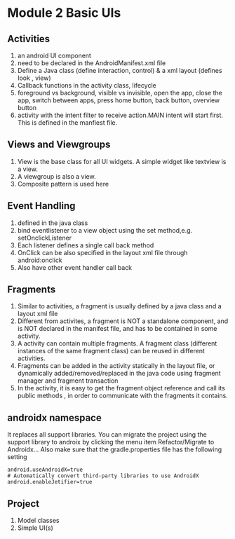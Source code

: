# Module 2 Basic UIs
## Activities
1. an android UI component
2. need to be declared in the AndroidManifest.xml file
3. Define a Java class (define interaction, control) & a xml layout (defines look , view)
4. Callback functions in the activity class, lifecycle
5. foreground vs background, visible vs invisible, open the app, close the app, switch between apps, press home button, back button, overview button
6. activity with the intent filter to receive action.MAIN intent will start first. This is defined in the manfiest file.

## Views and Viewgroups
1. View is the base class for all UI widgets. A simple widget like textview is a view. 
2. A viewgroup is also a view. 
3. Composite pattern is used here

## Event Handling
1. defined in the java class
2. bind eventlistener to a view object using the set method,e.g. setOnclickListener
3. Each listener defines a single call back method
4. OnClick can be also specified in the layout xml file through android:onclick
5. Also have other event handler call back

## Fragments
1. Similar to activities, a fragment is usually defined by a java class and a layout xml file
2. Different from activites, a fragment is NOT a standalone component, and is NOT declared in the manifest file, and has to be contained in some activity.
3. A activity can contain multiple fragments. A fragment class (different instances of the same fragment class) can be reused in different activities. 
4. Fragments can be added in the activity statically in the layout file, or dynamically added/removed/replaced in the java code using fragment manager and fragment transaction
5. In the activity, it is easy to get the fragment object reference and call its public methods , in order to communicate with the fragments it contains. 

## androidx namespace
It replaces all support libraries. You can migrate the project using the support library to androix by clicking the menu item Refactor/Migrate to Androidx... Also make sure that the gradle.properties file has the following setting 
```
android.useAndroidX=true
# Automatically convert third-party libraries to use AndroidX
android.enableJetifier=true
```

## Project
1. Model classes
2. Simple UI(s)
